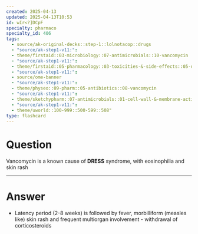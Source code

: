 ```yaml
---
created: 2025-04-13
updated: 2025-04-13T10:53
id: wIr<?]DCpF
specialty: pharmaco
specialty_id: 406
tags:
  - source/ak-original-decks::step-1::lolnotacop::drugs
  - "source/ak-step1-v11:": 
  - theme/firstaid::03-microbiology::07-antimicrobials::10-vancomycin
  - "source/ak-step1-v11:": 
  - theme/firstaid::05-pharmacology::03-toxicities-&-side-effects::05-drug-reactions---hematologic
  - "source/ak-step1-v11:": 
  - source/ome-banner
  - "source/ak-step1-v11:": 
  - theme/physeo::09-pharm::05-antibiotics::08-vancomycin
  - "source/ak-step1-v11:": 
  - theme/sketchypharm::07-antimicrobials::01-cell-wall-&-membrane-active-antibiotics::06-vancomycin
  - "source/ak-step1-v11:": 
  - theme/uworld::100-999::500-599::508"
type: flashcard
---
```


# Question
Vancomycin is a known cause of **DRESS** syndrome, with eosinophilia and skin rash

---

# Answer
- Latency period (2-8 weeks) is followed by fever, morbilliform (measles like) skin rash and frequent multiorgan involvement  - withdrawal of corticosteroids